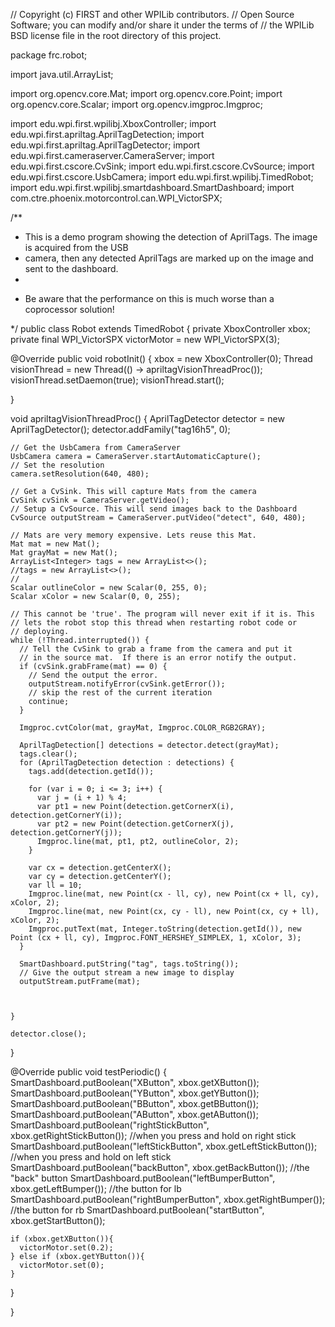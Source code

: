// Copyright (c) FIRST and other WPILib contributors.
// Open Source Software; you can modify and/or share it under the terms of
// the WPILib BSD license file in the root directory of this project.

package frc.robot;

import java.util.ArrayList;

import org.opencv.core.Mat;
import org.opencv.core.Point;
import org.opencv.core.Scalar;
import org.opencv.imgproc.Imgproc;

import edu.wpi.first.wpilibj.XboxController;
import edu.wpi.first.apriltag.AprilTagDetection;
import edu.wpi.first.apriltag.AprilTagDetector;
import edu.wpi.first.cameraserver.CameraServer;
import edu.wpi.first.cscore.CvSink;
import edu.wpi.first.cscore.CvSource;
import edu.wpi.first.cscore.UsbCamera;
import edu.wpi.first.wpilibj.TimedRobot;
import edu.wpi.first.wpilibj.smartdashboard.SmartDashboard;
import com.ctre.phoenix.motorcontrol.can.WPI_VictorSPX;

/**
 * This is a demo program showing the detection of AprilTags. The image is acquired from the USB
 * camera, then any detected AprilTags are marked up on the image and sent to the dashboard.
 *
 * <p>Be aware that the performance on this is much worse than a coprocessor solution!
 */
public class Robot extends TimedRobot {
  private XboxController xbox;
  private final WPI_VictorSPX victorMotor = new WPI_VictorSPX(3);
  

  @Override
  public void robotInit() {
    xbox = new XboxController(0);
    Thread visionThread = new Thread(() -> apriltagVisionThreadProc());
    visionThread.setDaemon(true);
    visionThread.start();
   
  }

  void apriltagVisionThreadProc() {
    AprilTagDetector detector = new AprilTagDetector();
    detector.addFamily("tag16h5", 0);
  
    // Get the UsbCamera from CameraServer
    UsbCamera camera = CameraServer.startAutomaticCapture();
    // Set the resolution
    camera.setResolution(640, 480);

    // Get a CvSink. This will capture Mats from the camera
    CvSink cvSink = CameraServer.getVideo();
    // Setup a CvSource. This will send images back to the Dashboard
    CvSource outputStream = CameraServer.putVideo("detect", 640, 480);

    // Mats are very memory expensive. Lets reuse this Mat.
    Mat mat = new Mat();
    Mat grayMat = new Mat();
    ArrayList<Integer> tags = new ArrayList<>();
    //tags = new ArrayList<>();
    //
    Scalar outlineColor = new Scalar(0, 255, 0);
    Scalar xColor = new Scalar(0, 0, 255);

    // This cannot be 'true'. The program will never exit if it is. This
    // lets the robot stop this thread when restarting robot code or
    // deploying.
    while (!Thread.interrupted()) {
      // Tell the CvSink to grab a frame from the camera and put it
      // in the source mat.  If there is an error notify the output.
      if (cvSink.grabFrame(mat) == 0) {
        // Send the output the error.
        outputStream.notifyError(cvSink.getError());
        // skip the rest of the current iteration
        continue;
      }

      Imgproc.cvtColor(mat, grayMat, Imgproc.COLOR_RGB2GRAY);

      AprilTagDetection[] detections = detector.detect(grayMat);
      tags.clear();
      for (AprilTagDetection detection : detections) {
        tags.add(detection.getId());

        for (var i = 0; i <= 3; i++) {
          var j = (i + 1) % 4;
          var pt1 = new Point(detection.getCornerX(i), detection.getCornerY(i));
          var pt2 = new Point(detection.getCornerX(j), detection.getCornerY(j));
          Imgproc.line(mat, pt1, pt2, outlineColor, 2);
        }

        var cx = detection.getCenterX();
        var cy = detection.getCenterY();
        var ll = 10;
        Imgproc.line(mat, new Point(cx - ll, cy), new Point(cx + ll, cy), xColor, 2);
        Imgproc.line(mat, new Point(cx, cy - ll), new Point(cx, cy + ll), xColor, 2);
        Imgproc.putText(mat, Integer.toString(detection.getId()), new Point (cx + ll, cy), Imgproc.FONT_HERSHEY_SIMPLEX, 1, xColor, 3);
      }

      SmartDashboard.putString("tag", tags.toString());
      // Give the output stream a new image to display
      outputStream.putFrame(mat);
      


    }

    detector.close();



  }

  @Override
  public void testPeriodic() {
    SmartDashboard.putBoolean("XButton", xbox.getXButton());  
    SmartDashboard.putBoolean("YButton", xbox.getYButton());
    SmartDashboard.putBoolean("BButton", xbox.getBButton());
    SmartDashboard.putBoolean("AButton", xbox.getAButton());
    SmartDashboard.putBoolean("rightStickButton", xbox.getRightStickButton());  //when you press and hold on right stick
    SmartDashboard.putBoolean("leftStickButton", xbox.getLeftStickButton());  //when you press and hold on left stick
    SmartDashboard.putBoolean("backButton", xbox.getBackButton());  //the "back" button
    SmartDashboard.putBoolean("leftBumperButton", xbox.getLeftBumper());  //the button for lb
    SmartDashboard.putBoolean("rightBumperButton", xbox.getRightBumper());  //the button for rb
    SmartDashboard.putBoolean("startButton", xbox.getStartButton());
  
    if (xbox.getXButton()){
      victorMotor.set(0.2);
    } else if (xbox.getYButton()){
      victorMotor.set(0);
    }

  }
  
}

